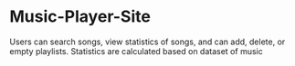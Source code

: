 # Music-Player-Site
Users can search songs, view statistics of songs, and can add, delete, or empty playlists. Statistics are calculated based on dataset of music
